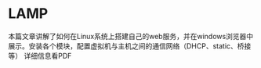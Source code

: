 # LAMP
本篇文章讲解了如何在Linux系统上搭建自己的web服务，并在windows浏览器中展示。安装各个模块，配置虚拟机与主机之间的通信网络（DHCP、static、桥接等）
详细信息看PDF
